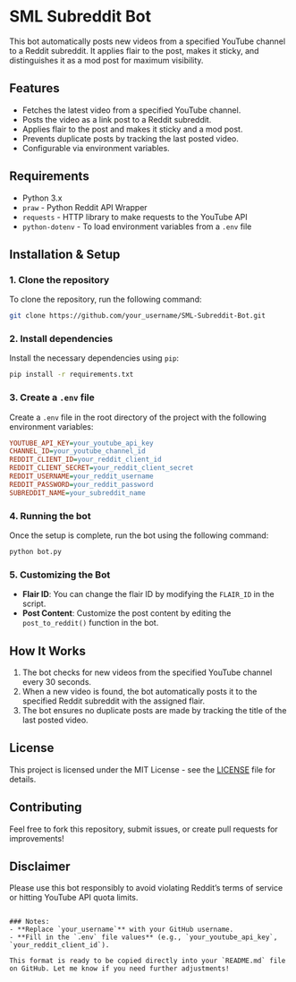 # SML Subreddit Bot

This bot automatically posts new videos from a specified YouTube channel to a Reddit subreddit. It applies flair to the post, makes it sticky, and distinguishes it as a mod post for maximum visibility.

## Features
- Fetches the latest video from a specified YouTube channel.
- Posts the video as a link post to a Reddit subreddit.
- Applies flair to the post and makes it sticky and a mod post.
- Prevents duplicate posts by tracking the last posted video.
- Configurable via environment variables.

## Requirements
- Python 3.x
- `praw` - Python Reddit API Wrapper
- `requests` - HTTP library to make requests to the YouTube API
- `python-dotenv` - To load environment variables from a `.env` file

## Installation & Setup

### 1. Clone the repository
To clone the repository, run the following command:

```bash
git clone https://github.com/your_username/SML-Subreddit-Bot.git
```

### 2. Install dependencies
Install the necessary dependencies using `pip`:

```bash
pip install -r requirements.txt
```

### 3. Create a `.env` file
Create a `.env` file in the root directory of the project with the following environment variables:

```ini
YOUTUBE_API_KEY=your_youtube_api_key
CHANNEL_ID=your_youtube_channel_id
REDDIT_CLIENT_ID=your_reddit_client_id
REDDIT_CLIENT_SECRET=your_reddit_client_secret
REDDIT_USERNAME=your_reddit_username
REDDIT_PASSWORD=your_reddit_password
SUBREDDIT_NAME=your_subreddit_name
```

### 4. Running the bot
Once the setup is complete, run the bot using the following command:

```bash
python bot.py
```

### 5. Customizing the Bot
- **Flair ID**: You can change the flair ID by modifying the `FLAIR_ID` in the script.
- **Post Content**: Customize the post content by editing the `post_to_reddit()` function in the bot.

## How It Works
1. The bot checks for new videos from the specified YouTube channel every 30 seconds.
2. When a new video is found, the bot automatically posts it to the specified Reddit subreddit with the assigned flair.
3. The bot ensures no duplicate posts are made by tracking the title of the last posted video.

## License
This project is licensed under the MIT License - see the [LICENSE](LICENSE) file for details.

## Contributing
Feel free to fork this repository, submit issues, or create pull requests for improvements!

## Disclaimer
Please use this bot responsibly to avoid violating Reddit’s terms of service or hitting YouTube API quota limits.
```

### Notes:
- **Replace `your_username`** with your GitHub username.
- **Fill in the `.env` file values** (e.g., `your_youtube_api_key`, `your_reddit_client_id`).

This format is ready to be copied directly into your `README.md` file on GitHub. Let me know if you need further adjustments!
